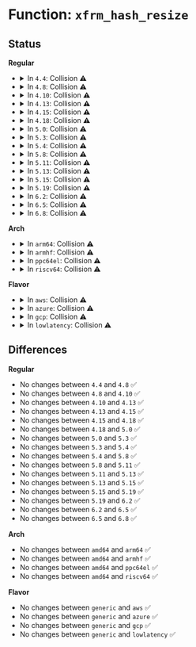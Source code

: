 # Function: <code>xfrm_hash_resize</code>

## Status
<b>Regular</b>
<ul>
<li>
<details>
<summary>In <code>4.4</code>: Collision ⚠️</summary>

```c
void xfrm_hash_resize(struct work_struct *work);
```

**Collision:** Static-Static Collision

**Inline:** No

**Transformation:** False

**Instances:**

```
In net/xfrm/xfrm_policy.c (ffffffff817b1cb0)
Location: net/xfrm/xfrm_policy.c:558
Inline: False
```
```
In net/xfrm/xfrm_state.c (ffffffff817b8540)
Location: net/xfrm/xfrm_state.c:100
Inline: False
```
**Symbols:**

```
ffffffff817b1cb0-ffffffff817b23c6: xfrm_hash_resize (STB_LOCAL)
ffffffff817b8540-ffffffff817b880e: xfrm_hash_resize (STB_LOCAL)
```
</details>
</li>
<li>
<details>
<summary>In <code>4.8</code>: Collision ⚠️</summary>

```c
void xfrm_hash_resize(struct work_struct *work);
```

**Collision:** Static-Static Collision

**Inline:** No

**Transformation:** False

**Instances:**

```
In net/xfrm/xfrm_policy.c (ffffffff8181ebe0)
Location: net/xfrm/xfrm_policy.c:558
Inline: False
```
```
In net/xfrm/xfrm_state.c (ffffffff81824a50)
Location: net/xfrm/xfrm_state.c:100
Inline: False
```
**Symbols:**

```
ffffffff8181ebe0-ffffffff8181f364: xfrm_hash_resize (STB_LOCAL)
ffffffff81824a50-ffffffff81824d12: xfrm_hash_resize (STB_LOCAL)
```
</details>
</li>
<li>
<details>
<summary>In <code>4.10</code>: Collision ⚠️</summary>

```c
void xfrm_hash_resize(struct work_struct *work);
```

**Collision:** Static-Static Collision

**Inline:** No

**Transformation:** False

**Instances:**

```
In net/xfrm/xfrm_policy.c (ffffffff81850460)
Location: net/xfrm/xfrm_policy.c:575
Inline: False
```
```
In net/xfrm/xfrm_state.c (ffffffff81856540)
Location: net/xfrm/xfrm_state.c:114
Inline: False
```
**Symbols:**

```
ffffffff81850460-ffffffff81850bcb: xfrm_hash_resize (STB_LOCAL)
ffffffff81856540-ffffffff81856814: xfrm_hash_resize (STB_LOCAL)
```
</details>
</li>
<li>
<details>
<summary>In <code>4.13</code>: Collision ⚠️</summary>

```c
void xfrm_hash_resize(struct work_struct *work);
```

**Collision:** Static-Static Collision

**Inline:** No

**Transformation:** False

**Instances:**

```
In net/xfrm/xfrm_policy.c (ffffffff818741b0)
Location: net/xfrm/xfrm_policy.c:570
Inline: False
```
```
In net/xfrm/xfrm_state.c (ffffffff81879e50)
Location: net/xfrm/xfrm_state.c:114
Inline: False
```
**Symbols:**

```
ffffffff818741b0-ffffffff8187489b: xfrm_hash_resize (STB_LOCAL)
ffffffff81879e50-ffffffff8187a139: xfrm_hash_resize (STB_LOCAL)
```
</details>
</li>
<li>
<details>
<summary>In <code>4.15</code>: Collision ⚠️</summary>

```c
void xfrm_hash_resize(struct work_struct *work);
```

**Collision:** Static-Static Collision

**Inline:** No

**Transformation:** False

**Instances:**

```
In net/xfrm/xfrm_policy.c (ffffffff818f4720)
Location: net/xfrm/xfrm_policy.c:541
Inline: False
```
```
In net/xfrm/xfrm_state.c (ffffffff818fa980)
Location: net/xfrm/xfrm_state.c:114
Inline: False
```
**Symbols:**

```
ffffffff818f4720-ffffffff818f4e02: xfrm_hash_resize (STB_LOCAL)
ffffffff818fa980-ffffffff818fac69: xfrm_hash_resize (STB_LOCAL)
```
</details>
</li>
<li>
<details>
<summary>In <code>4.18</code>: Collision ⚠️</summary>

```c
void xfrm_hash_resize(struct work_struct *work);
```

**Collision:** Static-Static Collision

**Inline:** No

**Transformation:** False

**Instances:**

```
In net/xfrm/xfrm_policy.c (ffffffff8194b0d0)
Location: net/xfrm/xfrm_policy.c:541
Inline: False
```
```
In net/xfrm/xfrm_state.c (ffffffff81951740)
Location: net/xfrm/xfrm_state.c:115
Inline: False
```
**Symbols:**

```
ffffffff8194b0d0-ffffffff8194b78a: xfrm_hash_resize (STB_LOCAL)
ffffffff81951740-ffffffff81951a1d: xfrm_hash_resize (STB_LOCAL)
```
</details>
</li>
<li>
<details>
<summary>In <code>5.0</code>: Collision ⚠️</summary>

```c
void xfrm_hash_resize(struct work_struct *work);
```

**Collision:** Static-Static Collision

**Inline:** No

**Transformation:** False

**Instances:**

```
In net/xfrm/xfrm_policy.c (ffffffff8197d990)
Location: net/xfrm/xfrm_policy.c:665
Inline: False
```
```
In net/xfrm/xfrm_state.c (ffffffff81985b70)
Location: net/xfrm/xfrm_state.c:115
Inline: False
```
**Symbols:**

```
ffffffff8197d990-ffffffff8197e04a: xfrm_hash_resize (STB_LOCAL)
ffffffff81985b70-ffffffff81986249: xfrm_hash_resize (STB_LOCAL)
```
</details>
</li>
<li>
<details>
<summary>In <code>5.3</code>: Collision ⚠️</summary>

```c
void xfrm_hash_resize(struct work_struct *work);
```

**Collision:** Static-Static Collision

**Inline:** No

**Transformation:** False

**Instances:**

```
In net/xfrm/xfrm_policy.c (ffffffff819e6ec0)
Location: net/xfrm/xfrm_policy.c:667
Inline: False
```
```
In net/xfrm/xfrm_state.c (ffffffff819ef990)
Location: net/xfrm/xfrm_state.c:118
Inline: False
```
**Symbols:**

```
ffffffff819e6ec0-ffffffff819e755a: xfrm_hash_resize (STB_LOCAL)
ffffffff819ef990-ffffffff819f0062: xfrm_hash_resize (STB_LOCAL)
```
</details>
</li>
<li>
<details>
<summary>In <code>5.4</code>: Collision ⚠️</summary>

```c
void xfrm_hash_resize(struct work_struct *work);
```

**Collision:** Static-Static Collision

**Inline:** No

**Transformation:** False

**Instances:**

```
In net/xfrm/xfrm_policy.c (ffffffff81a1deb0)
Location: net/xfrm/xfrm_policy.c:669
Inline: False
```
```
In net/xfrm/xfrm_state.c (ffffffff81a26860)
Location: net/xfrm/xfrm_state.c:118
Inline: False
```
**Symbols:**

```
ffffffff81a1deb0-ffffffff81a1e54a: xfrm_hash_resize (STB_LOCAL)
ffffffff81a26860-ffffffff81a26f32: xfrm_hash_resize (STB_LOCAL)
```
</details>
</li>
<li>
<details>
<summary>In <code>5.8</code>: Collision ⚠️</summary>

```c
void xfrm_hash_resize(struct work_struct *work);
```

**Collision:** Static-Static Collision

**Inline:** No

**Transformation:** False

**Instances:**

```
In net/xfrm/xfrm_policy.c (ffffffff81b106c0)
Location: net/xfrm/xfrm_policy.c:672
Inline: False
```
```
In net/xfrm/xfrm_state.c (ffffffff81b19c50)
Location: net/xfrm/xfrm_state.c:118
Inline: False
```
**Symbols:**

```
ffffffff81b106c0-ffffffff81b10764: xfrm_hash_resize (STB_LOCAL)
ffffffff81b19c50-ffffffff81b19de0: xfrm_hash_resize (STB_LOCAL)
```
</details>
</li>
<li>
<details>
<summary>In <code>5.11</code>: Collision ⚠️</summary>

```c
void xfrm_hash_resize(struct work_struct *work);
```

**Collision:** Static-Static Collision

**Inline:** No

**Transformation:** False

**Instances:**

```
In net/xfrm/xfrm_policy.c (ffffffff81b1e9b0)
Location: net/xfrm/xfrm_policy.c:672
Inline: False
```
```
In net/xfrm/xfrm_state.c (ffffffff81b28060)
Location: net/xfrm/xfrm_state.c:118
Inline: False
```
**Symbols:**

```
ffffffff81b1e9b0-ffffffff81b1ea54: xfrm_hash_resize (STB_LOCAL)
ffffffff81b28060-ffffffff81b281f0: xfrm_hash_resize (STB_LOCAL)
```
</details>
</li>
<li>
<details>
<summary>In <code>5.13</code>: Collision ⚠️</summary>

```c
void xfrm_hash_resize(struct work_struct *work);
```

**Collision:** Static-Static Collision

**Inline:** No

**Transformation:** False

**Instances:**

```
In net/xfrm/xfrm_policy.c (ffffffff81b0c530)
Location: net/xfrm/xfrm_policy.c:671
Inline: False
```
```
In net/xfrm/xfrm_state.c (ffffffff81b15620)
Location: net/xfrm/xfrm_state.c:117
Inline: False
```
**Symbols:**

```
ffffffff81b0c530-ffffffff81b0c7d9: xfrm_hash_resize (STB_LOCAL)
ffffffff81b15620-ffffffff81b15cf2: xfrm_hash_resize (STB_LOCAL)
```
</details>
</li>
<li>
<details>
<summary>In <code>5.15</code>: Collision ⚠️</summary>

```c
void xfrm_hash_resize(struct work_struct *work);
```

**Collision:** Static-Static Collision

**Inline:** No

**Transformation:** False

**Instances:**

```
In net/xfrm/xfrm_policy.c (ffffffff81bcf620)
Location: net/xfrm/xfrm_policy.c:673
Inline: False
```
```
In net/xfrm/xfrm_state.c (ffffffff81bda380)
Location: net/xfrm/xfrm_state.c:128
Inline: False
```
**Symbols:**

```
ffffffff81bcf620-ffffffff81bcf9c2: xfrm_hash_resize (STB_LOCAL)
ffffffff81bda380-ffffffff81bda577: xfrm_hash_resize (STB_LOCAL)
```
</details>
</li>
<li>
<details>
<summary>In <code>5.19</code>: Collision ⚠️</summary>

```c
void xfrm_hash_resize(struct work_struct *work);
```

**Collision:** Static-Static Collision

**Inline:** No

**Transformation:** False

**Instances:**

```
In net/xfrm/xfrm_policy.c (ffffffff81d65630)
Location: net/xfrm/xfrm_policy.c:673
Inline: False
```
```
In net/xfrm/xfrm_state.c (ffffffff81d71430)
Location: net/xfrm/xfrm_state.c:129
Inline: False
```
**Symbols:**

```
ffffffff81d65630-ffffffff81d65a7d: xfrm_hash_resize (STB_LOCAL)
ffffffff81d71430-ffffffff81d7164b: xfrm_hash_resize (STB_LOCAL)
```
</details>
</li>
<li>
<details>
<summary>In <code>6.2</code>: Collision ⚠️</summary>

```c
void xfrm_hash_resize(struct work_struct *work);
```

**Collision:** Static-Static Collision

**Inline:** No

**Transformation:** False

**Instances:**

```
In net/xfrm/xfrm_policy.c (ffffffff81f305a0)
Location: net/xfrm/xfrm_policy.c:674
Inline: False
```
```
In net/xfrm/xfrm_state.c (ffffffff81f3d300)
Location: net/xfrm/xfrm_state.c:150
Inline: False
```
**Symbols:**

```
ffffffff81f305a0-ffffffff81f309ed: xfrm_hash_resize (STB_LOCAL)
ffffffff81f3d300-ffffffff81f3d51b: xfrm_hash_resize (STB_LOCAL)
```
</details>
</li>
<li>
<details>
<summary>In <code>6.5</code>: Collision ⚠️</summary>

```c
void xfrm_hash_resize(struct work_struct *work);
```

**Collision:** Static-Static Collision

**Inline:** No

**Transformation:** False

**Instances:**

```
In net/xfrm/xfrm_policy.c (ffffffff81f8eea0)
Location: net/xfrm/xfrm_policy.c:674
Inline: False
```
```
In net/xfrm/xfrm_state.c (ffffffff81f9cc70)
Location: net/xfrm/xfrm_state.c:150
Inline: False
```
**Symbols:**

```
ffffffff81f8eea0-ffffffff81f8f2ed: xfrm_hash_resize (STB_LOCAL)
ffffffff81f9cc70-ffffffff81f9ce8b: xfrm_hash_resize (STB_LOCAL)
```
</details>
</li>
<li>
<details>
<summary>In <code>6.8</code>: Collision ⚠️</summary>

```c
void xfrm_hash_resize(struct work_struct *work);
```

**Collision:** Static-Static Collision

**Inline:** No

**Transformation:** False

**Instances:**

```
In net/xfrm/xfrm_policy.c (ffffffff8205cbb0)
Location: net/xfrm/xfrm_policy.c:689
Inline: False
```
```
In net/xfrm/xfrm_state.c (ffffffff82069fd0)
Location: net/xfrm/xfrm_state.c:150
Inline: False
```
**Symbols:**

```
ffffffff8205cbb0-ffffffff8205cffd: xfrm_hash_resize (STB_LOCAL)
ffffffff82069fd0-ffffffff8206a1eb: xfrm_hash_resize (STB_LOCAL)
```
</details>
</li>
</ul>
<b>Arch</b>
<ul>
<li>
<details>
<summary>In <code>arm64</code>: Collision ⚠️</summary>

```c
void xfrm_hash_resize(struct work_struct *work);
```

**Collision:** Static-Static Collision

**Inline:** No

**Transformation:** False

**Instances:**

```
In net/xfrm/xfrm_policy.c (ffff800010cde8e8)
Location: net/xfrm/xfrm_policy.c:669
Inline: False
```
```
In net/xfrm/xfrm_state.c (ffff800010ce75a8)
Location: net/xfrm/xfrm_state.c:118
Inline: False
```
**Symbols:**

```
ffff800010cde8e8-ffff800010cdf09c: xfrm_hash_resize (STB_LOCAL)
ffff800010ce75a8-ffff800010ce7c7c: xfrm_hash_resize (STB_LOCAL)
```
</details>
</li>
<li>
<details>
<summary>In <code>armhf</code>: Collision ⚠️</summary>

```c
void xfrm_hash_resize(struct work_struct *work);
```

**Collision:** Static-Static Collision

**Inline:** No

**Transformation:** False

**Instances:**

```
In net/xfrm/xfrm_policy.c (c0de4094)
Location: net/xfrm/xfrm_policy.c:669
Inline: False
```
```
In net/xfrm/xfrm_state.c (c0dedcbc)
Location: net/xfrm/xfrm_state.c:118
Inline: False
```
**Symbols:**

```
c0de4094-c0de4794: xfrm_hash_resize (STB_LOCAL)
c0dedcbc-c0dee2d8: xfrm_hash_resize (STB_LOCAL)
```
</details>
</li>
<li>
<details>
<summary>In <code>ppc64el</code>: Collision ⚠️</summary>

```c
void xfrm_hash_resize(struct work_struct *work);
```

**Collision:** Static-Static Collision

**Inline:** No

**Transformation:** False

**Instances:**

```
In net/xfrm/xfrm_policy.c (c000000000dfbc80)
Location: net/xfrm/xfrm_policy.c:669
Inline: False
```
```
In net/xfrm/xfrm_state.c (c000000000e084f0)
Location: net/xfrm/xfrm_state.c:118
Inline: False
```
**Symbols:**

```
c000000000dfbc80-c000000000dfbed0: xfrm_hash_resize (STB_LOCAL)
c000000000e084f0-c000000000e08d74: xfrm_hash_resize (STB_LOCAL)
```
</details>
</li>
<li>
<details>
<summary>In <code>riscv64</code>: Collision ⚠️</summary>

```c
void xfrm_hash_resize(struct work_struct *work);
```

**Collision:** Static-Static Collision

**Inline:** No

**Transformation:** False

**Instances:**

```
In net/xfrm/xfrm_policy.c (ffffffe00082b5f6)
Location: net/xfrm/xfrm_policy.c:669
Inline: False
```
```
In net/xfrm/xfrm_state.c (ffffffe00083317a)
Location: net/xfrm/xfrm_state.c:118
Inline: False
```
**Symbols:**

```
ffffffe00082b5f6-ffffffe00082bdb2: xfrm_hash_resize (STB_LOCAL)
ffffffe00083317a-ffffffe000833a52: xfrm_hash_resize (STB_LOCAL)
```
</details>
</li>
</ul>
<b>Flavor</b>
<ul>
<li>
<details>
<summary>In <code>aws</code>: Collision ⚠️</summary>

```c
void xfrm_hash_resize(struct work_struct *work);
```

**Collision:** Static-Static Collision

**Inline:** No

**Transformation:** False

**Instances:**

```
In net/xfrm/xfrm_policy.c (ffffffff819bd540)
Location: net/xfrm/xfrm_policy.c:669
Inline: False
```
```
In net/xfrm/xfrm_state.c (ffffffff819c5ef0)
Location: net/xfrm/xfrm_state.c:118
Inline: False
```
**Symbols:**

```
ffffffff819bd540-ffffffff819bdbda: xfrm_hash_resize (STB_LOCAL)
ffffffff819c5ef0-ffffffff819c65c2: xfrm_hash_resize (STB_LOCAL)
```
</details>
</li>
<li>
<details>
<summary>In <code>azure</code>: Collision ⚠️</summary>

```c
void xfrm_hash_resize(struct work_struct *work);
```

**Collision:** Static-Static Collision

**Inline:** No

**Transformation:** False

**Instances:**

```
In net/xfrm/xfrm_policy.c (ffffffff8197a330)
Location: net/xfrm/xfrm_policy.c:669
Inline: False
```
```
In net/xfrm/xfrm_state.c (ffffffff81982ce0)
Location: net/xfrm/xfrm_state.c:118
Inline: False
```
**Symbols:**

```
ffffffff8197a330-ffffffff8197a9ca: xfrm_hash_resize (STB_LOCAL)
ffffffff81982ce0-ffffffff819833b2: xfrm_hash_resize (STB_LOCAL)
```
</details>
</li>
<li>
<details>
<summary>In <code>gcp</code>: Collision ⚠️</summary>

```c
void xfrm_hash_resize(struct work_struct *work);
```

**Collision:** Static-Static Collision

**Inline:** No

**Transformation:** False

**Instances:**

```
In net/xfrm/xfrm_policy.c (ffffffff81a27fc0)
Location: net/xfrm/xfrm_policy.c:669
Inline: False
```
```
In net/xfrm/xfrm_state.c (ffffffff81a30970)
Location: net/xfrm/xfrm_state.c:118
Inline: False
```
**Symbols:**

```
ffffffff81a27fc0-ffffffff81a2865a: xfrm_hash_resize (STB_LOCAL)
ffffffff81a30970-ffffffff81a31042: xfrm_hash_resize (STB_LOCAL)
```
</details>
</li>
<li>
<details>
<summary>In <code>lowlatency</code>: Collision ⚠️</summary>

```c
void xfrm_hash_resize(struct work_struct *work);
```

**Collision:** Static-Static Collision

**Inline:** No

**Transformation:** False

**Instances:**

```
In net/xfrm/xfrm_policy.c (ffffffff81a335f0)
Location: net/xfrm/xfrm_policy.c:669
Inline: False
```
```
In net/xfrm/xfrm_state.c (ffffffff81a3c270)
Location: net/xfrm/xfrm_state.c:118
Inline: False
```
**Symbols:**

```
ffffffff81a335f0-ffffffff81a33c8a: xfrm_hash_resize (STB_LOCAL)
ffffffff81a3c270-ffffffff81a3c942: xfrm_hash_resize (STB_LOCAL)
```
</details>
</li>
</ul>

## Differences
<b>Regular</b>
<ul>
<li>
No changes between <code>4.4</code> and <code>4.8</code> ✅
</li>
<li>
No changes between <code>4.8</code> and <code>4.10</code> ✅
</li>
<li>
No changes between <code>4.10</code> and <code>4.13</code> ✅
</li>
<li>
No changes between <code>4.13</code> and <code>4.15</code> ✅
</li>
<li>
No changes between <code>4.15</code> and <code>4.18</code> ✅
</li>
<li>
No changes between <code>4.18</code> and <code>5.0</code> ✅
</li>
<li>
No changes between <code>5.0</code> and <code>5.3</code> ✅
</li>
<li>
No changes between <code>5.3</code> and <code>5.4</code> ✅
</li>
<li>
No changes between <code>5.4</code> and <code>5.8</code> ✅
</li>
<li>
No changes between <code>5.8</code> and <code>5.11</code> ✅
</li>
<li>
No changes between <code>5.11</code> and <code>5.13</code> ✅
</li>
<li>
No changes between <code>5.13</code> and <code>5.15</code> ✅
</li>
<li>
No changes between <code>5.15</code> and <code>5.19</code> ✅
</li>
<li>
No changes between <code>5.19</code> and <code>6.2</code> ✅
</li>
<li>
No changes between <code>6.2</code> and <code>6.5</code> ✅
</li>
<li>
No changes between <code>6.5</code> and <code>6.8</code> ✅
</li>
</ul>
<b>Arch</b>
<ul>
<li>
No changes between <code>amd64</code> and <code>arm64</code> ✅
</li>
<li>
No changes between <code>amd64</code> and <code>armhf</code> ✅
</li>
<li>
No changes between <code>amd64</code> and <code>ppc64el</code> ✅
</li>
<li>
No changes between <code>amd64</code> and <code>riscv64</code> ✅
</li>
</ul>
<b>Flavor</b>
<ul>
<li>
No changes between <code>generic</code> and <code>aws</code> ✅
</li>
<li>
No changes between <code>generic</code> and <code>azure</code> ✅
</li>
<li>
No changes between <code>generic</code> and <code>gcp</code> ✅
</li>
<li>
No changes between <code>generic</code> and <code>lowlatency</code> ✅
</li>
</ul>
